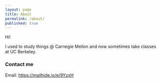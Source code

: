 ```yaml
---
layout: page
title: About
permalink: /about/
published: true
---
```


Hi!

I used to study things @ Carnegie Mellon and now sometimes take classes at UC Berkeley.


### Contact me
Email:  https://mailhide.io/e/9YzxH
